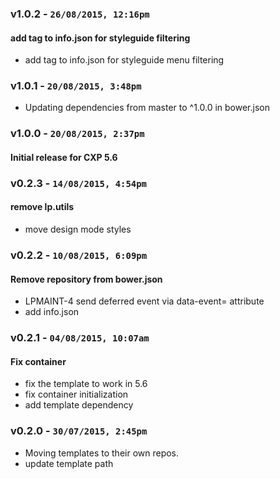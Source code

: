 ### v1.0.2 - `26/08/2015, 12:16pm`
#### add tag to info.json for styleguide filtering  
* add tag to info.json for styleguide menu filtering  


### v1.0.1 - `20/08/2015, 3:48pm`
* Updating dependencies from master to ^1.0.0 in bower.json  


### v1.0.0 - `20/08/2015, 2:37pm`
#### Initial release for CXP 5.6  


### v0.2.3 - `14/08/2015, 4:54pm`
#### remove lp.utils  
* move design mode styles  


### v0.2.2 - `10/08/2015, 6:09pm`
#### Remove repository from bower.json  
* LPMAINT-4 send deferred event via data-event= attribute  
* add info.json  


### v0.2.1 - `04/08/2015, 10:07am`
#### Fix container  
* fix the template to work in 5.6  
* fix container initialization  
* add template dependency  


### v0.2.0 - `30/07/2015, 2:45pm`
* Moving templates to their own repos.  
* update template path  
